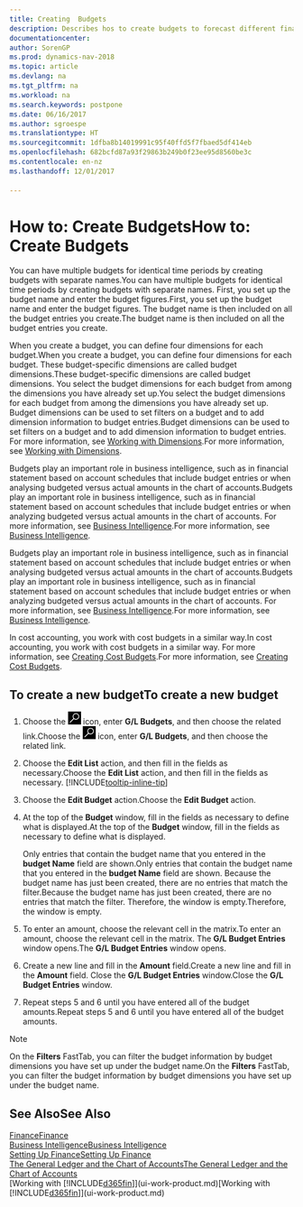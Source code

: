 ```yaml
---
title: Creating  Budgets
description: Describes hos to create budgets to forecast different financial activities and assign dimensions for business intelligence purposes.
documentationcenter: 
author: SorenGP
ms.prod: dynamics-nav-2018
ms.topic: article
ms.devlang: na
ms.tgt_pltfrm: na
ms.workload: na
ms.search.keywords: postpone
ms.date: 06/16/2017
ms.author: sgroespe
ms.translationtype: HT
ms.sourcegitcommit: 1dfba8b14019991c95f40ffd5f7fbaed5df414eb
ms.openlocfilehash: 682bcfd87a93f29863b249b0f23ee95d8560be3c
ms.contentlocale: en-nz
ms.lasthandoff: 12/01/2017

---
```

# <a name="how-to-create--budgets"></a><span data-ttu-id="15d4e-103">How to: Create  Budgets</span><span class="sxs-lookup"><span data-stu-id="15d4e-103">How to: Create  Budgets</span></span>
<span data-ttu-id="15d4e-104">You can have multiple budgets for identical time periods by creating budgets with separate names.</span><span class="sxs-lookup"><span data-stu-id="15d4e-104">You can have multiple budgets for identical time periods by creating budgets with separate names.</span></span> <span data-ttu-id="15d4e-105">First, you set up the budget name and enter the budget figures.</span><span class="sxs-lookup"><span data-stu-id="15d4e-105">First, you set up the budget name and enter the budget figures.</span></span> <span data-ttu-id="15d4e-106">The budget name is then included on all the budget entries you create.</span><span class="sxs-lookup"><span data-stu-id="15d4e-106">The budget name is then included on all the budget entries you create.</span></span>  

 <span data-ttu-id="15d4e-107">When you create a budget, you can define four dimensions for each budget.</span><span class="sxs-lookup"><span data-stu-id="15d4e-107">When you create a budget, you can define four dimensions for each budget.</span></span> <span data-ttu-id="15d4e-108">These budget-specific dimensions are called budget dimensions.</span><span class="sxs-lookup"><span data-stu-id="15d4e-108">These budget-specific dimensions are called budget dimensions.</span></span> <span data-ttu-id="15d4e-109">You select the budget dimensions for each budget from among the dimensions you have already set up.</span><span class="sxs-lookup"><span data-stu-id="15d4e-109">You select the budget dimensions for each budget from among the dimensions you have already set up.</span></span> <span data-ttu-id="15d4e-110">Budget dimensions can be used to set filters on a budget and to add dimension information to budget entries.</span><span class="sxs-lookup"><span data-stu-id="15d4e-110">Budget dimensions can be used to set filters on a budget and to add dimension information to budget entries.</span></span> <span data-ttu-id="15d4e-111">For more information, see [Working with Dimensions](finance-dimensions.md).</span><span class="sxs-lookup"><span data-stu-id="15d4e-111">For more information, see [Working with Dimensions](finance-dimensions.md).</span></span>

 <span data-ttu-id="15d4e-112">Budgets play an important role in business intelligence, such as in financial statement based on account schedules that include budget entries or when analysing budgeted versus actual amounts in the chart of accounts.</span><span class="sxs-lookup"><span data-stu-id="15d4e-112">Budgets play an important role in business intelligence, such as in financial statement based on account schedules that include budget entries or when analyzing budgeted versus actual amounts in the chart of accounts.</span></span> <span data-ttu-id="15d4e-113">For more information, see [Business Intelligence](bi.md).</span><span class="sxs-lookup"><span data-stu-id="15d4e-113">For more information, see [Business Intelligence](bi.md).</span></span>

 <span data-ttu-id="15d4e-114">Budgets play an important role in business intelligence, such as in financial statement based on account schedules that include budget entries or when analysing budgeted versus actual amounts in the chart of accounts.</span><span class="sxs-lookup"><span data-stu-id="15d4e-114">Budgets play an important role in business intelligence, such as in financial statement based on account schedules that include budget entries or when analyzing budgeted versus actual amounts in the chart of accounts.</span></span> <span data-ttu-id="15d4e-115">For more information, see [Business Intelligence](bi.md).</span><span class="sxs-lookup"><span data-stu-id="15d4e-115">For more information, see [Business Intelligence](bi.md).</span></span>

<span data-ttu-id="15d4e-116">In cost accounting, you work with cost budgets in a similar way.</span><span class="sxs-lookup"><span data-stu-id="15d4e-116">In cost accounting, you work with cost budgets in a similar way.</span></span> <span data-ttu-id="15d4e-117">For more information, see [Creating Cost Budgets](finance-create-cost-budgets.md).</span><span class="sxs-lookup"><span data-stu-id="15d4e-117">For more information, see [Creating Cost Budgets](finance-create-cost-budgets.md).</span></span>    

## <a name="to-create-a-new-budget"></a><span data-ttu-id="15d4e-118">To create a new budget</span><span class="sxs-lookup"><span data-stu-id="15d4e-118">To create a new budget</span></span>  

1. <span data-ttu-id="15d4e-119">Choose the ![Search for Page or Report](media/ui-search/search_small.png "Search for Page or Report icon") icon, enter **G/L Budgets**, and then choose the related link.</span><span class="sxs-lookup"><span data-stu-id="15d4e-119">Choose the ![Search for Page or Report](media/ui-search/search_small.png "Search for Page or Report icon") icon, enter **G/L Budgets**, and then choose the related link.</span></span>  
2. <span data-ttu-id="15d4e-120">Choose the **Edit List** action, and then fill in the fields as necessary.</span><span class="sxs-lookup"><span data-stu-id="15d4e-120">Choose the **Edit List** action, and then fill in the fields as necessary.</span></span> [!INCLUDE[tooltip-inline-tip](includes/tooltip-inline-tip_md.md)]  
3. <span data-ttu-id="15d4e-121">Choose the **Edit Budget** action.</span><span class="sxs-lookup"><span data-stu-id="15d4e-121">Choose the **Edit Budget** action.</span></span>
4. <span data-ttu-id="15d4e-122">At the top of the **Budget** window, fill in the fields as necessary to define what is displayed.</span><span class="sxs-lookup"><span data-stu-id="15d4e-122">At the top of the **Budget** window, fill in the fields as necessary to define what is displayed.</span></span>  

    <span data-ttu-id="15d4e-123">Only entries that contain the budget name that you entered in the **budget Name** field are shown.</span><span class="sxs-lookup"><span data-stu-id="15d4e-123">Only entries that contain the budget name that you entered in the **budget Name** field are shown.</span></span> <span data-ttu-id="15d4e-124">Because the budget name has just been created, there are no entries that match the filter.</span><span class="sxs-lookup"><span data-stu-id="15d4e-124">Because the budget name has just been created, there are no entries that match the filter.</span></span> <span data-ttu-id="15d4e-125">Therefore, the window is empty.</span><span class="sxs-lookup"><span data-stu-id="15d4e-125">Therefore, the window is empty.</span></span>  
5. <span data-ttu-id="15d4e-126">To enter an amount, choose the relevant cell in the matrix.</span><span class="sxs-lookup"><span data-stu-id="15d4e-126">To enter an amount, choose the relevant cell in the matrix.</span></span> <span data-ttu-id="15d4e-127">The **G/L Budget Entries** window opens.</span><span class="sxs-lookup"><span data-stu-id="15d4e-127">The **G/L Budget Entries** window opens.</span></span>  
6. <span data-ttu-id="15d4e-128">Create a new line and fill in the **Amount** field.</span><span class="sxs-lookup"><span data-stu-id="15d4e-128">Create a new line and fill in the **Amount** field.</span></span> <span data-ttu-id="15d4e-129">Close the **G/L Budget Entries** window.</span><span class="sxs-lookup"><span data-stu-id="15d4e-129">Close the **G/L Budget Entries** window.</span></span>  
7. <span data-ttu-id="15d4e-130">Repeat steps 5 and 6 until you have entered all of the budget amounts.</span><span class="sxs-lookup"><span data-stu-id="15d4e-130">Repeat steps 5 and 6 until you have entered all of the budget amounts.</span></span>  

> [!NOTE]  
>  <span data-ttu-id="15d4e-131">On the **Filters** FastTab, you can filter the budget information by budget dimensions you have set up under the budget name.</span><span class="sxs-lookup"><span data-stu-id="15d4e-131">On the **Filters** FastTab, you can filter the budget information by budget dimensions you have set up under the budget name.</span></span>   

## <a name="see-also"></a><span data-ttu-id="15d4e-132">See Also</span><span class="sxs-lookup"><span data-stu-id="15d4e-132">See Also</span></span>
[<span data-ttu-id="15d4e-133">Finance</span><span class="sxs-lookup"><span data-stu-id="15d4e-133">Finance</span></span>](finance.md)  
[<span data-ttu-id="15d4e-134">Business Intelligence</span><span class="sxs-lookup"><span data-stu-id="15d4e-134">Business Intelligence</span></span>](bi.md)  
[<span data-ttu-id="15d4e-135">Setting Up Finance</span><span class="sxs-lookup"><span data-stu-id="15d4e-135">Setting Up Finance</span></span>](finance-setup-finance.md)  
[<span data-ttu-id="15d4e-136">The General Ledger and the Chart of Accounts</span><span class="sxs-lookup"><span data-stu-id="15d4e-136">The General Ledger and the Chart of Accounts</span></span>](finance-general-ledger.md)  
<span data-ttu-id="15d4e-137">[Working with [!INCLUDE[d365fin](includes/d365fin_md.md)]](ui-work-product.md)</span><span class="sxs-lookup"><span data-stu-id="15d4e-137">[Working with [!INCLUDE[d365fin](includes/d365fin_md.md)]](ui-work-product.md)</span></span>  

